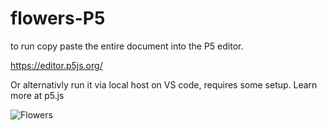 ﻿# flowers-P5

to run copy paste the entire document into the P5 editor. 

https://editor.p5js.org/

Or alternativly run it via local host on VS code, requires some setup. Learn more at p5.js

![Flowers](https://user-images.githubusercontent.com/122703065/231635381-85b94f23-58d1-469c-a7be-65e61d873670.png)

